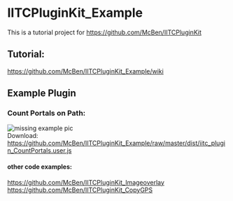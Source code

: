 # IITCPluginKit_Example
This is a tutorial project for https://github.com/McBen/IITCPluginKit

## Tutorial: 
https://github.com/McBen/IITCPluginKit_Example/wiki

## Example Plugin 
### Count Portals on Path:
![missing example pic](https://github.com/...)  
Download: https://github.com/McBen/IITCPluginKit_Example/raw/master/dist/iitc_plugin_CountPortals.user.js

#### other code examples:  
https://github.com/McBen/IITCPluginKit_Imageoverlay
https://github.com/McBen/IITCPluginKit_CopyGPS
